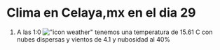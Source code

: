 # Clima en Celaya,mx en el dia 29

1. A las 1:0 !["icon weather"](http://openweathermap.org/img/w/03n.png) tenemos una temperatura de 15.61 C con nubes dispersas y  vientos de 4.1 y nubosidad al 40%
